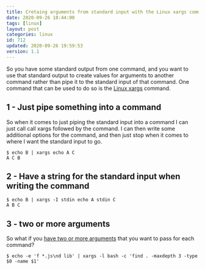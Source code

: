 ```yaml
---
title: Cretaing arguments from standard input with the Linux xargs command
date: 2020-09-26 18:44:00
tags: [linux]
layout: post
categories: linux
id: 712
updated: 2020-09-26 19:59:53
version: 1.1
---
```


So you have some standard output from one command, and you want to use that standard output to create values for arguments to another command rather than pipe it to the standard input of that command. One command that can be used to do so is the [Linux xargs](https://en.wikipedia.org/wiki/Xargs) command.

<!-- more -->

## 1 - Just pipe something into a command

So when it comes to just piping the standard input into a command I can just call call xargs followed by the command. I can then write some additional options for the command, and then just stop when it comes to where I want the standard input to go.

```
$ echo B | xargs echo A C
A C B
```

## 2 - Have a string for the standard input when writing the command

```
$ echo B | xargs -I stdin echo A stdin C
A B C
```

## 3 - two or more arguments

So what if you [have two or more arguments](https://stackoverflow.com/questions/3770432/xargs-with-multiple-arguments) that you want to pass for each command?

```
$ echo -e 'f *.js\nd lib' | xargs -l bash -c 'find . -maxdepth 3 -type $0 -name $1'
```